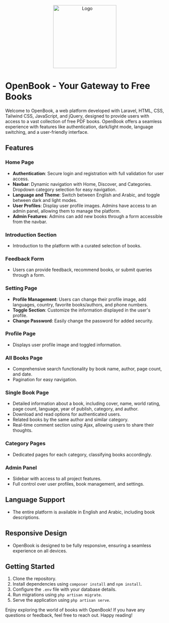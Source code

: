 <p align="center">
  <img src="https://raw.githubusercontent.com/daniseifeddine/Ds-Validator-Toolkit/main/media/logo.png" alt="Logo" width="200">
</p>

# OpenBook - Your Gateway to Free Books

Welcome to OpenBook, a web platform developed with Laravel, HTML, CSS, Tailwind CSS, JavaScript, and jQuery, designed to provide users with access to a vast collection of free PDF books. OpenBook offers a seamless experience with features like authentication, dark/light mode, language switching, and a user-friendly interface.

## Features

### Home Page

-   **Authentication**: Secure login and registration with full validation for user access.
-   **Navbar**: Dynamic navigation with Home, Discover, and Categories. Dropdown category selection for easy navigation.
-   **Language and Theme**: Switch between English and Arabic, and toggle between dark and light modes.
-   **User Profiles**: Display user profile images. Admins have access to an admin panel, allowing them to manage the platform.
-   **Admin Features**: Admins can add new books through a form accessible from the navbar.

### Introduction Section

-   Introduction to the platform with a curated selection of books.

### Feedback Form

-   Users can provide feedback, recommend books, or submit queries through a form.

### Setting Page

-   **Profile Management**: Users can change their profile image, add languages, country, favorite books/authors, and phone numbers.
-   **Toggle Section**: Customize the information displayed in the user's profile.
-   **Change Password**: Easily change the password for added security.

### Profile Page

-   Displays user profile image and toggled information.

### All Books Page

-   Comprehensive search functionality by book name, author, page count, and date.
-   Pagination for easy navigation.

### Single Book Page

-   Detailed information about a book, including cover, name, world rating, page count, language, year of publish, category, and author.
-   Download and read options for authenticated users.
-   Related books by the same author and similar category.
-   Real-time comment section using Ajax, allowing users to share their thoughts.

### Category Pages

-   Dedicated pages for each category, classifying books accordingly.

### Admin Panel

-   Sidebar with access to all project features.
-   Full control over user profiles, book management, and settings.

## Language Support

-   The entire platform is available in English and Arabic, including book descriptions.

## Responsive Design

-   OpenBook is designed to be fully responsive, ensuring a seamless experience on all devices.

## Getting Started

1. Clone the repository.
2. Install dependencies using `composer install` and `npm install`.
3. Configure the `.env` file with your database details.
4. Run migrations using `php artisan migrate`.
5. Serve the application using `php artisan serve`.

Enjoy exploring the world of books with OpenBook! If you have any questions or feedback, feel free to reach out. Happy reading!
